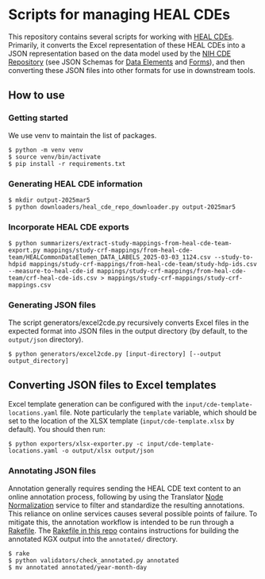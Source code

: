 # Scripts for managing HEAL CDEs

This repository contains several scripts for working with [HEAL CDEs].
Primarily, it converts the Excel representation of these HEAL CDEs into
a JSON representation based on the data model used by the 
[NIH CDE Repository] (see JSON Schemas for [Data Elements] and [Forms]),
and then converting these JSON files into other formats for use in
downstream tools.

## How to use

### Getting started

We use venv to maintain the list of packages.

```shell
$ python -m venv venv
$ source venv/bin/activate
$ pip install -r requirements.txt
```

### Generating HEAL CDE information

```shell
$ mkdir output-2025mar5
$ python downloaders/heal_cde_repo_downloader.py output-2025mar5
```

### Incorporate HEAL CDE exports

```shell
$ python summarizers/extract-study-mappings-from-heal-cde-team-export.py mappings/study-crf-mappings/from-heal-cde-team/HEALCommonDataElemen_DATA_LABELS_2025-03-03_1124.csv --study-to-hdpid mappings/study-crf-mappings/from-heal-cde-team/study-hdp-ids.csv --measure-to-heal-cde-id mappings/study-crf-mappings/from-heal-cde-team/crf-heal-cde-ids.csv > mappings/study-crf-mappings/study-crf-mappings.csv
```

### Generating JSON files

The script generators/excel2cde.py recursively converts Excel files in the
expected format into JSON files in the output directory (by default, to the
`output/json` directory).

```shell
$ python generators/excel2cde.py [input-directory] [--output output_directory]
```

## Converting JSON files to Excel templates

Excel template generation can be configured with the `input/cde-template-locations.yaml`
file. Note particularly the `template` variable, which should be set to the location
of the XLSX template (`input/cde-template.xlsx` by default). You should then run:

```shell
$ python exporters/xlsx-exporter.py -c input/cde-template-locations.yaml -o output/xlsx output/json
```

### Annotating JSON files

Annotation generally requires sending the HEAL CDE text content to an
online annotation process, following by using the Translator [Node Normalization]
service to filter and standardize the resulting annotations. This reliance
on online services causes several possible points of failure. To mitigate
this, the annotation workflow is intended to be run through a [Rakefile].
The [Rakefile in this repo] contains instructions for building the annotated
KGX output into the `annotated/` directory.

```shell
$ rake
$ python validators/check_annotated.py annotated
$ mv annotated annotated/year-month-day
```


  [HEAL CDEs]: https://heal.nih.gov/data/common-data-elements
  [NIH CDE Repository]: https://cde.nlm.nih.gov/
  [Data Elements]: https://cde.nlm.nih.gov/schema/de
  [Forms]: https://cde.nlm.nih.gov/schema/form
  [Node Normalization]: nodenormalization-sri.renci.org/
  [Rakefile]: https://ruby.github.io/rake/doc/rakefile_rdoc.html
  [Rakefile in this repo]: ./Rakefile
